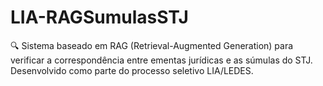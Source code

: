 # LIA-RAGSumulasSTJ
🔍 Sistema baseado em RAG (Retrieval-Augmented Generation) para verificar a correspondência entre ementas jurídicas e as súmulas do STJ. Desenvolvido como parte do processo seletivo LIA/LEDES.

